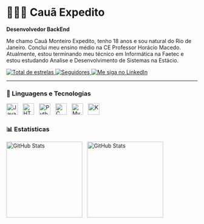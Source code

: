 # 👨🏻‍💻 Cauã Expedito

**Desenvolvedor BackEnd**

Me chamo Cauã Monteiro Expedito, tenho 18 anos e sou natural do Rio de Janeiro. 
Conclui meu ensino médio na CE Professor Horácio Macedo. Atualmente, estou terminando meu técnico em Informática na Faetec e estou estudando Analise e Desenvolvimento de Sistemas na Estácio.

<p align="left">
    <a href="https://github.com/CauaMonteiroExpedito?tab=repositories&sort=stargazers">
        <img 
            alt="Total de estrelas" 
            title="Total de estrelas GitHub" 
            src="https://custom-icon-badges.demolab.com/github/stars/CauaMonteiroExpedito?color=ff0000&style=for-the-badge&labelColor=cc0000&logo=star&label=estrelas"
        />
    </a>
    <a href="https://github.com/CauaMonteiroExpedito?tab=followers">
        <img 
            alt="Seguidores" 
            title="Me siga no GitHub" 
            src="https://custom-icon-badges.demolab.com/github/followers/CauaMonteiroExpedito?color=800080&labelColor=5e005e&style=for-the-badge&logo=github&label=Seguidores&logoColor=white"
        />
    </a>
    <a href="https://www.linkedin.com/in/cauã-monteiro-expedito-08b85a239" target="_blank">
        <img 
            alt="Me siga no LinkedIn" 
            title="LinkedIn" 
            src="https://img.shields.io/badge/-LinkedIn-%230077B5?style=for-the-badge&logo=linkedin&logoColor=white" 
        />
    </a>
</p>

---

### 🤖 Linguagens e Tecnologias

<img align="left" 
alt="Java"
title="JAVA"
width="30px" 
style="padding-right:10px;" 
src="https://cdn.jsdelivr.net/gh/devicons/devicon/icons/java/java-original.svg"/>

<img 
    align="left" 
    alt="HTML"
    title="HTML" 
    width="30px" 
    style="padding-right: 10px;" 
    src="https://cdn.jsdelivr.net/gh/devicons/devicon@latest/icons/html5/html5-original.svg" 
/>
<img 
    align="left" 
    alt="Python" 
    title="Python"
    width="30px" 
    style="padding-right: 10px;" 
    src="https://cdn.jsdelivr.net/gh/devicons/devicon@latest/icons/python/python-original.svg" 
/>

<img 
    align="left" 
    alt="C" 
    title="C"
    width="30px" 
    style="padding-right: 10px;" 
    src="https://cdn.jsdelivr.net/gh/devicons/devicon@latest/icons/c/c-original.svg" 
    />

<img 
    align="left" 
    alt="MySQL" 
    title="MySQL"
    width="30px" 
    style="padding-right: 10px;" 
    src="https://cdn.jsdelivr.net/gh/devicons/devicon@latest/icons/mysql/mysql-original-wordmark.svg"
    />

<img 
    align="left" 
    alt="K" 
    title="Kotlin"
    width="30px" 
    style="padding-right: 10px;" 
    src="https://cdn.jsdelivr.net/gh/devicons/devicon@latest/icons/kotlin/kotlin-original.svg" 
    />   

<br/>
<br/>

### 📊 Estatísticas

<p>

  <img 
    align="left" 
    alt="GitHub Stats" 
    height="200" 
    style="padding-right: 10px;" 
    src="https://github-readme-stats.vercel.app/api?username=CauaMonteiroExpedito&show_icons=true&theme=tokyonight&include_all_commits=true&locale=pt-br&count_privated" 
  />

  <img 
      align="left" 
      alt="GitHub Stats" 
      height="200" 
      src="https://github-readme-stats.vercel.app/api/top-langs/?username=CauaMonteiroExpedito&theme=tokyonight&layout=compact&custom_title=Tecnologias&langs_count=7&count_public=true&locale=pt-br" 
  />
  </p>
